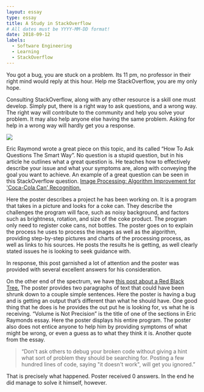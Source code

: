 ```yaml
---
layout: essay
type: essay
title: A Study in StackOverflow
# All dates must be YYYY-MM-DD format!
date: 2018-09-12
labels:
  - Software Engineering
  - Learning
  - StackOverflow
---
```


  You got a bug, you are stuck on a problem. Its 11 pm, no professor in their right mind would reply at this hour. Help me StackOverflow, you are my only hope. 


  Consulting StackOverflow, along with any other resource is a skill one must develop. Simply put, there is a right way to ask questions, and a wrong way. The right way will contribute to the community and help you solve your problem. It may also help anyone else having the same problem. Asking for help in a wrong way will hardly get you a response. 
  
  <img class="ui large floated image" src="https://upload.wikimedia.org/wikipedia/commons/thumb/2/2c/ArthurConanDoyle_AStudyInScarlet_annual.jpg/220px-ArthurConanDoyle_AStudyInScarlet_annual.jpg">
  
  Eric Raymond wrote a great piece on this topic, and its called “How To Ask Questions The Smart Way”. No question is a stupid question, but in his article he outlines what a great question is. He teaches how to effectively describe your issue and what your symptoms are, along with conveying the goal you want to achieve. An example of a great question can be seen in this StackOverflow question. [Image Processing: Algorithm Improvement for 'Coca-Cola Can' Recognition.](https://stackoverflow.com/questions/10168686/image-processing-algorithm-improvement-for-coca-cola-can-recognition?rq=1)
  
  
  Here the poster describes a project he has been working on. It is a program that takes in a picture and looks for a coke can. They describe the challenges the program will face, such as noisy background, and factors such as brightness, rotation, and size of the coke product. The program only need to register coke cans, not bottles. The poster goes on to explain the process he uses to process the images as well as the algorithm, providing step-by-step pictures and charts of the processing process, as well as links to his sources. He posts the results he is getting, as well clearly stated issues he is looking to seek guidance with. 


  In response, this post garnished a lot of attention and the poster was provided with several excellent answers for his consideration.
  
  
  On the other end of the spectrum, we have [this post about a Red Black Tree.](https://stackoverflow.com/questions/17697844/red-black-tree-outputting-strange-order?rq=1) The poster provides two paragraphs of text that could have been shrunk down to a couple simple sentences. Here the poster is having a bug and is getting an output that’s different than what he should have. One good thing that he does is he provides the out put he is looking for, vs what he is receiving. “Volume is Not Precision” is the title of one of the sections in Eric Raymonds essay. Here the poster displays his entire program. The poster also does not entice anyone to help him by providing symptoms of what might be wrong, or even a guess as to what they think it is. Another quote from the essay.
  
  > “Don't ask others to debug your broken code without giving a hint what sort of problem they should be searching for. Posting a few hundred lines of code, saying "it doesn't work", will get you ignored.” 
  
  That is precisely what happened. Poster received 0 answers. In the end he did manage to solve it himself, however.


